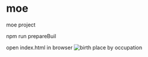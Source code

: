 # moe
moe project

npm run prepareBuil

open index.html in browser
![birth place by occupation](http://i.imgur.com/UbvLLwK.png)

